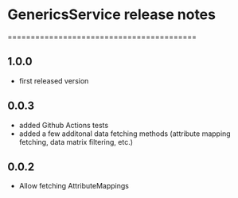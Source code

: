# GenericsService release notes
=========================================

1.0.0
-----
* first released version

0.0.3
-----
* added Github Actions tests
* added a few additonal data fetching methods (attribute mapping fetching, data matrix filtering, etc.)

0.0.2
-----
* Allow fetching AttributeMappings
